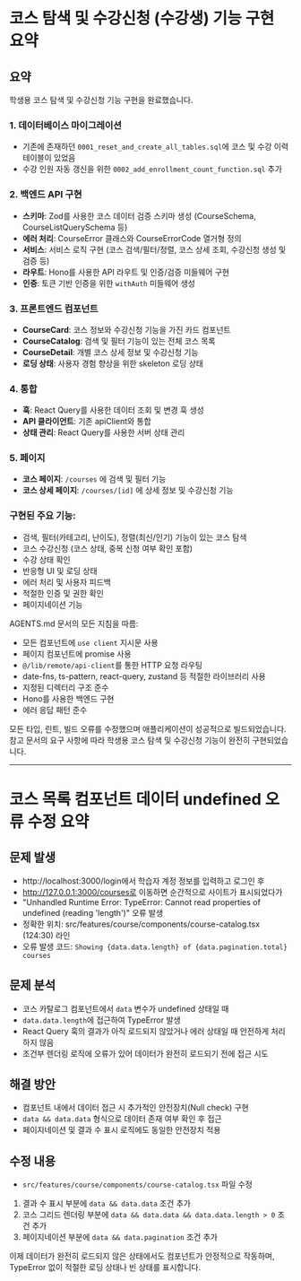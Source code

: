 # 코스 탐색 및 수강신청 (수강생) 기능 구현 요약

## 요약

학생용 코스 탐색 및 수강신청 기능 구현을 완료했습니다. 

### 1. 데이터베이스 마이그레이션
- 기존에 존재하던 `0001_reset_and_create_all_tables.sql`에 코스 및 수강 이력 테이블이 있었음
- 수강 인원 자동 갱신을 위한 `0002_add_enrollment_count_function.sql` 추가

### 2. 백엔드 API 구현
- **스키마**: Zod를 사용한 코스 데이터 검증 스키마 생성 (CourseSchema, CourseListQuerySchema 등)
- **에러 처리**: CourseError 클래스와 CourseErrorCode 열거형 정의
- **서비스**: 서비스 로직 구현 (코스 검색/필터/정렬, 코스 상세 조회, 수강신청 생성 및 검증 등)
- **라우트**: Hono를 사용한 API 라우트 및 인증/검증 미들웨어 구현
- **인증**: 토큰 기반 인증을 위한 `withAuth` 미들웨어 생성

### 3. 프론트엔드 컴포넌트
- **CourseCard**: 코스 정보와 수강신청 기능을 가진 카드 컴포넌트
- **CourseCatalog**: 검색 및 필터 기능이 있는 전체 코스 목록
- **CourseDetail**: 개별 코스 상세 정보 및 수강신청 기능
- **로딩 상태**: 사용자 경험 향상을 위한 skeleton 로딩 상태

### 4. 통합
- **훅**: React Query를 사용한 데이터 조회 및 변경 훅 생성
- **API 클라이언트**: 기존 apiClient와 통합
- **상태 관리**: React Query를 사용한 서버 상태 관리

### 5. 페이지
- **코스 페이지**: `/courses` 에 검색 및 필터 기능
- **코스 상세 페이지**: `/courses/[id]` 에 상세 정보 및 수강신청 기능

### 구현된 주요 기능:
- 검색, 필터(카테고리, 난이도), 정렬(최신/인기) 기능이 있는 코스 탐색
- 코스 수강신청 (코스 상태, 중복 신청 여부 확인 포함)
- 수강 상태 확인
- 반응형 UI 및 로딩 상태
- 에러 처리 및 사용자 피드백
- 적절한 인증 및 권한 확인
- 페이지네이션 기능

AGENTS.md 문서의 모든 지침을 따름:
- 모든 컴포넌트에 `use client` 지시문 사용
- 페이지 컴포넌트에 promise 사용
- `@/lib/remote/api-client`를 통한 HTTP 요청 라우팅
- date-fns, ts-pattern, react-query, zustand 등 적절한 라이브러리 사용
- 지정된 디렉터리 구조 준수
- Hono를 사용한 백엔드 구현
- 에러 응답 패턴 준수

모든 타입, 린트, 빌드 오류를 수정했으며 애플리케이션이 성공적으로 빌드되었습니다. 참고 문서의 요구 사항에 따라 학생용 코스 탐색 및 수강신청 기능이 완전히 구현되었습니다.

---

# 코스 목록 컴포넌트 데이터 undefined 오류 수정 요약

## 문제 발생
- http://localhost:3000/login에서 학습자 계정 정보를 입력하고 로그인 후
- http://127.0.0.1:3000/courses로 이동하면 순간적으로 사이트가 표시되었다가
- "Unhandled Runtime Error: TypeError: Cannot read properties of undefined (reading 'length')" 오류 발생
- 정확한 위치: src/features/course/components/course-catalog.tsx (124:30) 라인
- 오류 발생 코드: `Showing {data.data.length} of {data.pagination.total} courses`

## 문제 분석
- 코스 카탈로그 컴포넌트에서 `data` 변수가 undefined 상태일 때 
- `data.data.length`에 접근하여 TypeError 발생
- React Query 훅의 결과가 아직 로드되지 않았거나 에러 상태일 때 안전하게 처리하지 않음
- 조건부 렌더링 로직에 오류가 있어 데이터가 완전히 로드되기 전에 접근 시도

## 해결 방안
- 컴포넌트 내에서 데이터 접근 시 추가적인 안전장치(Null check) 구현
- `data && data.data` 형식으로 데이터 존재 여부 확인 후 접근
- 페이지네이션 및 결과 수 표시 로직에도 동일한 안전장치 적용

## 수정 내용
- `src/features/course/components/course-catalog.tsx` 파일 수정
1. 결과 수 표시 부분에 `data && data.data` 조건 추가
2. 코스 그리드 렌더링 부분에 `data && data.data && data.data.length > 0` 조건 추가  
3. 페이지네이션 부분에 `data && data.pagination` 조건 추가

이제 데이터가 완전히 로드되지 않은 상태에서도 컴포넌트가 안정적으로 작동하며, TypeError 없이 적절한 로딩 상태나 빈 상태를 표시합니다.